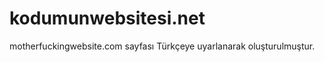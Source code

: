 kodumunwebsitesi.net
====================
 motherfuckingwebsite.com sayfası Türkçeye uyarlanarak oluşturulmuştur.
